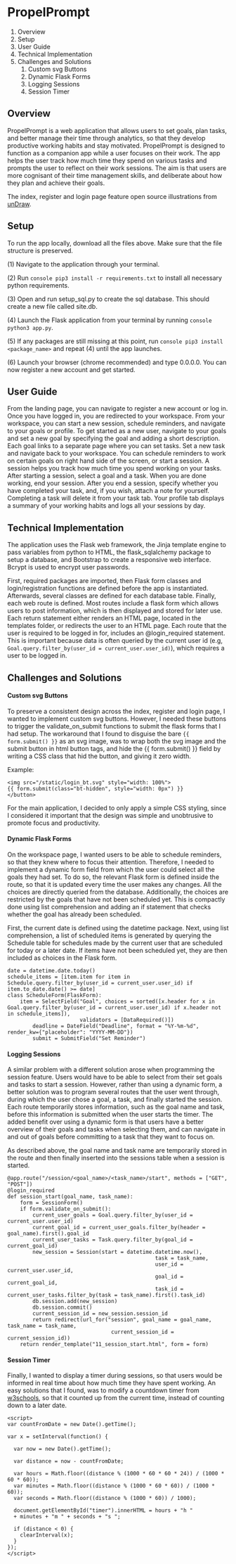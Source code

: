 # PropelPrompt

1. Overview
1. Setup
1. User Guide
1. Technical Implementation
1. Challenges and Solutions
	1. Custom svg Buttons
	1. Dynamic Flask Forms
	1. Logging Sessions
	1. Session Timer
	
## Overview

PropelPrompt is a web application that allows users to set goals, plan tasks, and better manage their time through analytics, so that they develop productive working habits and stay motivated. PropelPrompt is designed to function as a companion app while a user focuses on their work. The app helps the user track how much time they spend on various tasks and prompts the user to reflect on their work sessions. The aim is that users are more cognisant of their time management skills, and deliberate about how they plan and achieve their goals.

The index, register and login page feature open source illustrations from <a href=“unDraw.co”>unDraw</a>.

## Setup

To run the app locally, download all the files above. Make sure that the file structure is preserved.

(1) Navigate to the application through your terminal.

(2) Run ```console pip3 install -r requirements.txt``` to install all necessary python requirements.

(3) Open and run setup_sql.py to create the sql database. This should create a new file called site.db.

(4) Launch the Flask application from your terminal by running ```console python3 app.py```.

(5) If any packages are still missing at this point, run ```console pip3 install <package_name>``` and repeat (4) until the app launches.

(6) Launch your browser (chrome recommended) and type 0.0.0.0. You can now register a new account and get started.

## User Guide

From the landing page, you can navigate to register a new account or log in. Once you have logged in, you are redirected to your workspace. From your workspace, you can start a new session, schedule reminders, and navigate to your goals or profile. To get started as a new user, navigate to your goals and set a new goal by specifying the goal and adding a short description. Each goal links to a separate page where you can set tasks. Set a new task and navigate back to your workspace. You can schedule reminders to work on certain goals on right hand side of the screen, or start a session. A session helps you track how much time you spend working on your tasks. After starting a session, select a goal and a task. When you are done working, end your session. After you end a session, specify whether you have completed your task, and, if you wish, attach a note for yourself. Completing a task will delete it from your task tab. Your profile tab displays a summary of your working habits and logs all your sessions by day.

## Technical Implementation

The application uses the Flask web framework, the Jinja template engine to pass variables from python to HTML, the flask_sqlalchemy package to setup a database, and Bootstrap to create a responsive web interface. Bcrypt is used to encrypt user passwords.

First, required packages are imported, then Flask form classes and login/registration functions are defined before the app is instantiated. Afterwards, several classes are defined for each database table. Finally, each web route is defined. Most routes include a flask form which allows users to post information, which is then displayed and stored for later use. Each return statement either renders an HTML page, located in the templates folder, or redirects the user to an HTML page. Each route that the user is required to be logged in for, includes an @login_required statement. This is important because data is often queried by the current user id (e.g, ``` Goal.query.filter_by(user_id = current_user.user_id)```), which requires a user to be logged in.

## Challenges and Solutions

#### Custom svg Buttons
To preserve a consistent design across the index, register and login page, I wanted to implement custom svg buttons. However, I needed these buttons to trigger the validate_on_submit functions to submit the flask forms that I had setup. The workaround that I found to disguise the bare ``` {{  form.submit() }} ``` as an svg image, was to wrap both the svg image and the submit button in html button tags, and hide the {{  form.submit() }} field by writing a CSS class that hid the button, and giving it zero width.

Example:
``` <button type="submit" class="bt-hidden" style="padding: 0px; height: 50px; width: 205px">
<img src="/static/login_bt.svg" style="width: 100%">
{{ form.submit(class="bt-hidden", style="width: 0px") }}
</button>
```

For the main application, I decided to only apply a simple CSS styling, since I considered it important that the design was simple and unobtrusive to promote focus and productivity.

#### Dynamic Flask Forms
On the workspace page, I wanted users to be able to schedule reminders, so that they knew where to focus their attention. Therefore, I needed to implement a dynamic form field from which the user could select all the goals they had set. To do so, the relevant Flask form is defined inside the route, so that it is updated every time the user makes any changes. All the choices are directly queried from the database. Additionally, the choices are restricted by the goals that have not been scheduled yet. This is compactly done using list comprehension and adding an if statement that checks whether the goal has already been scheduled.

First, the current date is defined using the datetime package. Next, using list comprehension, a list of scheduled items is generated by querying the Schedule table for schedules made by the current user that are scheduled for today or a later date. If items have not been scheduled yet, they are then included as choices in the Flask form.

```
date = datetime.date.today()
schedule_items = [item.item for item in Schedule.query.filter_by(user_id = current_user.user_id) if item.to_date.date() >= date]
class ScheduleForm(FlaskForm):
	item = SelectField("Goal", choices = sorted([x.header for x in Goal.query.filter_by(user_id = current_user.user_id) if x.header not in schedule_items]),
	                   validators = [DataRequired()])
        deadline = DateField("Deadline", format = "%Y-%m-%d", render_kw={"placeholder": "YYYY-MM-DD"})
        submit = SubmitField("Set Reminder")
```

#### Logging Sessions
A similar problem with a different solution arose when programming the session feature. Users would have to be able to select from their set goals and tasks to start a session. However, rather than using a dynamic form, a better solution was to program several routes that the user went through, during which the user chose a goal, a task, and finally started the session. Each route temporarily stores information, such as the goal name and task, before this information is submitted when the user starts the timer. The added benefit over using a dynamic form is that users have a better overview of their goals and tasks when selecting them, and can navigate in and out of goals before committing to a task that they want to focus on.

As described above, the goal name and task name are temporarily stored in the route and then finally inserted into the sessions table when a session is started.

``` 
@app.route("/session/<goal_name>/<task_name>/start", methods = ["GET", "POST"])
@login_required
def session_start(goal_name, task_name):
    form = SessionForm()
    if form.validate_on_submit():
        current_user_goals = Goal.query.filter_by(user_id = current_user.user_id)
        current_goal_id = current_user_goals.filter_by(header = goal_name).first().goal_id
        current_user_tasks = Task.query.filter_by(goal_id = current_goal_id)
        new_session = Session(start = datetime.datetime.now(),
                                               task = task_name,
                                               user_id = current_user.user_id,
                                               goal_id = current_goal_id,
                                               task_id = current_user_tasks.filter_by(task = task_name).first().task_id)
        db.session.add(new_session)
        db.session.commit()
        current_session_id = new_session.session_id
        return redirect(url_for("session", goal_name = goal_name, task_name = task_name, 
                                 current_session_id = current_session_id))
    return render_template("11_session_start.html", form = form)
``` 

#### Session Timer
Finally, I wanted to display a timer during sessions, so that users would be informed in real time about how much time they have spent working. An easy solutions that I found, was to modify a countdown timer from <a href=“https://www.w3schools.com/howto/howto_js_countdown.asp”>w3schools</a>, so that it counted up from the current time, instead of counting down to a later date.

```
<script>
var countFromDate = new Date().getTime();

var x = setInterval(function() {

  var now = new Date().getTime();

  var distance = now - countFromDate;

  var hours = Math.floor((distance % (1000 * 60 * 60 * 24)) / (1000 * 60 * 60));
  var minutes = Math.floor((distance % (1000 * 60 * 60)) / (1000 * 60));
  var seconds = Math.floor((distance % (1000 * 60)) / 1000);

  document.getElementById("timer").innerHTML = hours + "h "
  + minutes + "m " + seconds + "s ";

  if (distance < 0) {
    clearInterval(x);
  }
});
</script>
```
